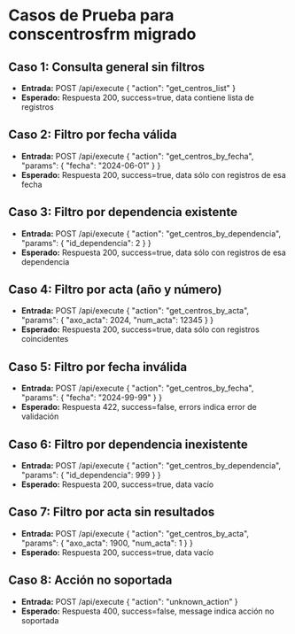 # Casos de Prueba para conscentrosfrm migrado

## Caso 1: Consulta general sin filtros
- **Entrada:** POST /api/execute { "action": "get_centros_list" }
- **Esperado:** Respuesta 200, success=true, data contiene lista de registros

## Caso 2: Filtro por fecha válida
- **Entrada:** POST /api/execute { "action": "get_centros_by_fecha", "params": { "fecha": "2024-06-01" } }
- **Esperado:** Respuesta 200, success=true, data sólo con registros de esa fecha

## Caso 3: Filtro por dependencia existente
- **Entrada:** POST /api/execute { "action": "get_centros_by_dependencia", "params": { "id_dependencia": 2 } }
- **Esperado:** Respuesta 200, success=true, data sólo con registros de esa dependencia

## Caso 4: Filtro por acta (año y número)
- **Entrada:** POST /api/execute { "action": "get_centros_by_acta", "params": { "axo_acta": 2024, "num_acta": 12345 } }
- **Esperado:** Respuesta 200, success=true, data sólo con registros coincidentes

## Caso 5: Filtro por fecha inválida
- **Entrada:** POST /api/execute { "action": "get_centros_by_fecha", "params": { "fecha": "2024-99-99" } }
- **Esperado:** Respuesta 422, success=false, errors indica error de validación

## Caso 6: Filtro por dependencia inexistente
- **Entrada:** POST /api/execute { "action": "get_centros_by_dependencia", "params": { "id_dependencia": 999 } }
- **Esperado:** Respuesta 200, success=true, data vacío

## Caso 7: Filtro por acta sin resultados
- **Entrada:** POST /api/execute { "action": "get_centros_by_acta", "params": { "axo_acta": 1900, "num_acta": 1 } }
- **Esperado:** Respuesta 200, success=true, data vacío

## Caso 8: Acción no soportada
- **Entrada:** POST /api/execute { "action": "unknown_action" }
- **Esperado:** Respuesta 400, success=false, message indica acción no soportada
